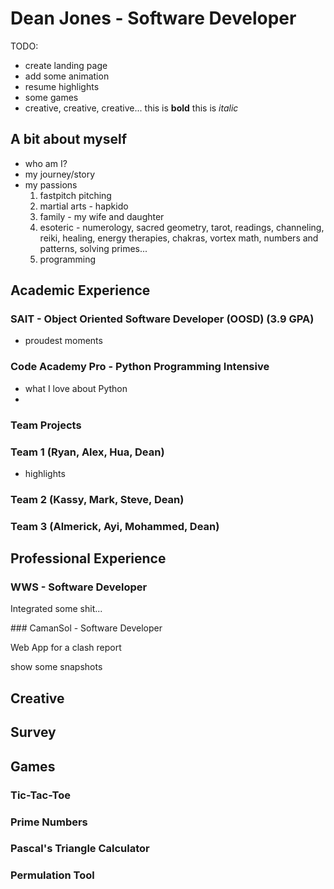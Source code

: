 # Dean Jones - Software Developer

TODO:
- create landing page 
- add some animation 
- resume highlights 
- some games 
- creative, creative, creative...
this is **bold**
this is *italic*

## A bit about myself
- who am I?
- my journey/story
- my passions 
    1. fastpitch pitching 
    2. martial arts - hapkido 
    3. family - my wife and daughter 
    4. esoteric - numerology, sacred geometry, tarot, readings, channeling, reiki, healing, energy therapies, chakras, vortex math, numbers and patterns, solving primes...
    5. programming

## Academic Experience 
### SAIT - Object Oriented Software Developer (OOSD) (3.9 GPA)
- proudest moments 
### Code Academy Pro - Python Programming Intensive
- what I love about Python 
-

### Team Projects 
### Team 1 (Ryan, Alex, Hua, Dean)
- highlights
### Team 2 (Kassy, Mark, Steve, Dean)
### Team 3 (Almerick, Ayi, Mohammed, Dean)

## Professional Experience 
### WWS - Software Developer 
<p>Integrated some shit...</p>
### CamanSol - Software Developer 
<p>Web App for a clash report</p>
<img>show some snapshots</img>

## Creative 
### 

## Survey 

## Games
### Tic-Tac-Toe
### Prime Numbers 
### Pascal's Triangle Calculator 
### Permulation Tool 




